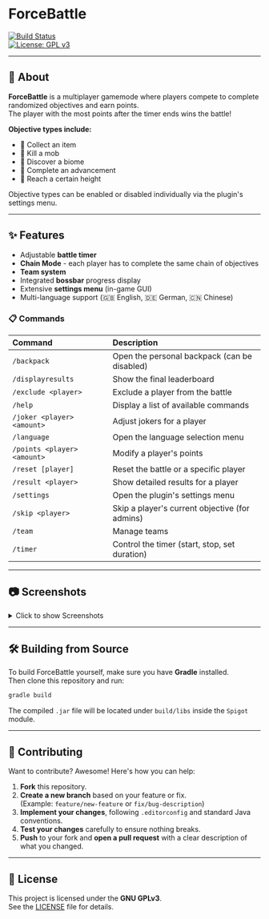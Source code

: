 # ForceBattle

[![Build Status](https://github.com/Fameless9/ForceBattle/actions/workflows/gradle.yml/badge.svg?branch=master)](https://github.com/Fameless9/ForceBattle/actions/workflows/gradle.yml)  
[![License: GPL v3](https://img.shields.io/badge/License-GPLv3-blue.svg)](https://www.gnu.org/licenses/gpl-3.0)

---

## 📖 About

**ForceBattle** is a multiplayer gamemode where players compete to complete randomized objectives and earn points.  
The player with the most points after the timer ends wins the battle!

**Objective types include:**
- 🔹 Collect an item
- 🔹 Kill a mob
- 🔹 Discover a biome
- 🔹 Complete an advancement
- 🔹 Reach a certain height

Objective types can be enabled or disabled individually via the plugin's settings menu.

---

## ✨ Features

- Adjustable **battle timer**
- **Chain Mode** - each player has to complete the same chain of objectives
- **Team system**
- Integrated **bossbar** progress display
- Extensive **settings menu** (in-game GUI)
- Multi-language support (🇬🇧 English, 🇩🇪 German, 🇨🇳 Chinese)

### 📋 Commands

| Command | Description |
|:---|:---|
| `/backpack` | Open the personal backpack (can be disabled) |
| `/displayresults` | Show the final leaderboard |
| `/exclude <player>` | Exclude a player from the battle |
| `/help` | Display a list of available commands |
| `/joker <player> <amount>` | Adjust jokers for a player |
| `/language` | Open the language selection menu |
| `/points <player> <amount>` | Modify a player's points |
| `/reset [player]` | Reset the battle or a specific player |
| `/result <player>` | Show detailed results for a player |
| `/settings` | Open the plugin's settings menu |
| `/skip <player>` | Skip a player's current objective (for admins) |
| `/team` | Manage teams |
| `/timer` | Control the timer (start, stop, set duration) |

---

## 📷 Screenshots

<details>
<summary>Click to show Screenshots</summary>
<img src="https://sss.feathermc.com/PM0rK84J.png" width="600">
<img src="https://sss.feathermc.com/riSvtKJ9.png" width="600">
<img src="https://sss.feathermc.com/kEXLII1q.png" width="600">
<img src="https://sss.feathermc.com/5hzkfB7V.png" width="600">
<img src="https://sss.feathermc.com/GOMuaczz.png" width="600">
<img src="https://sss.feathermc.com/8jVUlYKp.png" width="600">
</details>

---

## 🛠️ Building from Source

To build ForceBattle yourself, make sure you have **Gradle** installed.  
Then clone this repository and run:

```bash
gradle build
```

The compiled `.jar` file will be located under `build/libs` inside the `Spigot` module.

---

## 🤝 Contributing

Want to contribute? Awesome! Here's how you can help:

1. **Fork** this repository.
2. **Create a new branch** based on your feature or fix.  
   (Example: `feature/new-feature` or `fix/bug-description`)
3. **Implement your changes**, following `.editorconfig` and standard Java conventions.
4. **Test your changes** carefully to ensure nothing breaks.
5. **Push** to your fork and **open a pull request** with a clear description of what you changed.

---

## 📜 License

This project is licensed under the **GNU GPLv3**.  
See the [LICENSE](https://www.gnu.org/licenses/gpl-3.0) file for details.
